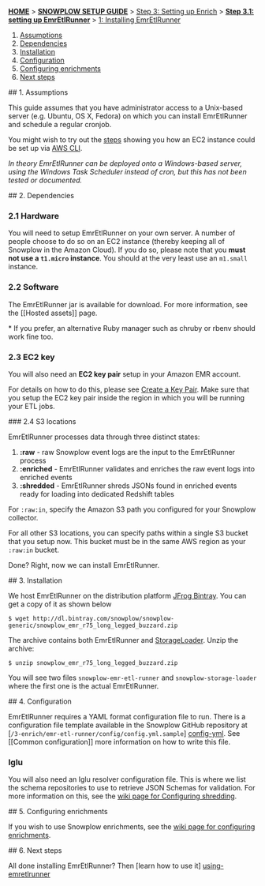 <a name="top" />

[**HOME**](Home) > [**SNOWPLOW SETUP GUIDE**](Setting-up-Snowplow) > [Step 3: Setting up Enrich](Setting-up-enrich) > [**Step 3.1: setting up EmrEtlRunner**](Setting-up-EmrEtlRunner) > [1: Installing EmrEtlRunner](1-Installing-EmrEtlRunner)

1. [Assumptions](#assumptions)
2. [Dependencies](#dependencies)
3. [Installation](#installation)
4. [Configuration](#configuration)
5. [Configuring enrichments](#enrichments)
6. [Next steps](#next-steps)

<a name="assumptions"/>
## 1. Assumptions

This guide assumes that you have administrator access to a Unix-based server (e.g. Ubuntu, OS X, Fedora) on which you can install EmrEtlRunner and schedule a regular cronjob.

You might wish to try out the [steps](Setting-up-EC2-instance-for-EmrEtlRunner-and-StorageLoader) showing you how an EC2 instance could be set up via [AWS CLI](https://aws.amazon.com/cli/).

_In theory EmrEtlRunner can be deployed onto a Windows-based server, using the Windows Task Scheduler instead of cron, but this has not been tested or documented._

<a name="dependencies"/>
## 2. Dependencies

### 2.1 Hardware

You will need to setup EmrEtlRunner on your own server. A number of people choose to do so on an EC2 instance (thereby keeping all of Snowplow in the Amazon Cloud). If you do so, please note that you **must not use a `t1.micro` instance**.  You should at the very least use an `m1.small` instance.

### 2.2 Software

The EmrEtlRunner jar is available for download. For more information, see the [[Hosted assets]] page.

\* If you prefer, an alternative Ruby manager such as chruby or rbenv should work fine too.

### 2.3 EC2 key

You will also need an **EC2 key pair** setup in your Amazon EMR account.

For details on how to do this, please see [Create a Key Pair](http://docs.aws.amazon.com/ElasticMapReduce/latest/DeveloperGuide/EMR_SetUp_KeyPair.html). Make sure that you setup the EC2 key pair inside the region in which you will be running your ETL jobs.

<a name="s3-buckets"/>
### 2.4 S3 locations

EmrEtlRunner processes data through three distinct states:

1. **:raw** - raw Snowplow event logs are the input to the EmrEtlRunner process
2. **:enriched** - EmrEtlRunner validates and enriches the raw event logs into enriched events
3. **:shredded** - EmrEtlRunner shreds JSONs found in enriched events ready for loading into dedicated Redshift tables

For `:raw:in`, specify the Amazon S3 path you configured for your Snowplow collector.

For all other S3 locations, you can specify paths within a single S3 bucket that you setup now. This bucket must be in the same AWS region as your `:raw:in` bucket.

Done? Right, now we can install EmrEtlRunner.

<a name="installation"/>
## 3. Installation

We host EmrEtlRunner on the distribution platform [JFrog Bintray](https://bintray.com/). You can get a copy of it as shown below

`$ wget http://dl.bintray.com/snowplow/snowplow-generic/snowplow_emr_r75_long_legged_buzzard.zip`

The archive contains both EmrEtlRunner and [StorageLoader](1-Installing-the-StorageLoader). Unzip the archive:

`$ unzip snowplow_emr_r75_long_legged_buzzard.zip`

You will see two files `snowplow-emr-etl-runner` and `snowplow-storage-loader` where the first one is the actual EmrEtlRunner.

<a name="configuration"/>
## 4. Configuration

EmrEtlRunner requires a YAML format configuration file to run. There is a configuration file template available in the Snowplow GitHub repository at [`/3-enrich/emr-etl-runner/config/config.yml.sample`] [config-yml]. See [[Common configuration]] more information on how to write this file.

### Iglu

You will also need an Iglu resolver configuration file. This is where we list the schema repositories to use to retrieve JSON Schemas for validation. For more information on this, see the [wiki page for Configuring shredding](6-Configuring-shredding).

<a name="enrichments" />
## 5. Configuring enrichments

If you wish to use Snowplow enrichments, see the [wiki page for configuring enrichments](5-Configuring-enrichments).

<a name="next-steps" />
## 6. Next steps

All done installing EmrEtlRunner? Then [learn how to use it] [using-emretlrunner]

[git-install]: http://git-scm.com/book/en/Getting-Started-Installing-Git
[config-yml]: https://github.com/snowplow/snowplow/blob/master/3-enrich/emr-etl-runner/config/config.yml.sample
[using-emretlrunner]: 2-Using-EmrEtlRunner

[install-aws-cli]: http://docs.aws.amazon.com/cli/latest/userguide/installing.html